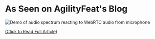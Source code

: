 # As Seen on AgilityFeat's Blog

![Demo of audio spectrum reacting to WebRTC audio from microphone](http://i.giphy.com/3o85xx5BmjSSt34VG0.gif)

[(Click to Read Full Article)](http://goo.gl/2x1koe)

